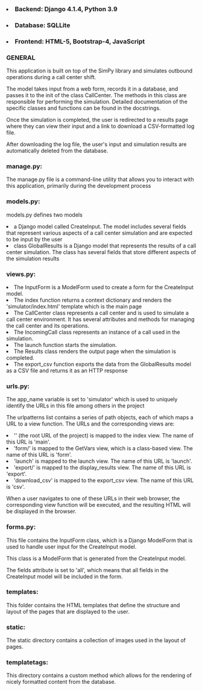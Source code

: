 ### <li> Backend: Django 4.1.4, Python 3.9
### <li> Database: SQLLite
### <li> Frontend: HTML-5, Bootstrap-4, JavaScript

### GENERAL
This application is built on top of the SimPy library and simulates outbound operations during a call center 
shift.</p> The model takes input from a web form, records it in a database, and passes it to the init of the class 
CallCenter. The methods in this class are responsible for performing the simulation. Detailed documentation of the 
specific classes and functions can be found in the docstrings.<p> Once the simulation is completed, the user is redirected
to a results page where they can view their input and a link to download a CSV-formatted log file.</p> After downloading the
log file, the user's input and simulation results are automatically deleted from the database.


### manage.py:
The manage.py file is a command-line utility that allows you to interact with this application, primarily during the development process

### models.py:
models.py defines two models</p>
<li>a Django model called CreateInput. The model includes several fields that represent various aspects of a call center simulation and are expected to be input by the user
<li>class GlobalResults is a Django model that represents the results of a call center simulation. The class has several fields that store different aspects of the simulation results

### views.py:
<li>The InputForm is a ModelForm used to create a form for the CreateInput model. 
<li>The index function returns a context dictionary and renders the 'simulator/index.html' template which is the main page
<li>The CallCenter class represents a call center and is used to simulate a call center environment. It has several attributes and methods for managing the call center and its operations. 
<li>The IncomingCall class represents an instance of a call used in the simulation. 
<li>The launch function starts the simulation. 
<li>The Results class renders the output page when the simulation is completed. 
<li>The export_csv function exports the data from the GlobalResults model as a CSV file and returns it as an HTTP response

### urls.py:
The app_name variable is set to 'simulator' which is used to uniquely identify the URLs in this file among others in the project</p>

The urlpatterns list contains a series of path objects, each of which maps a URL to a view function. The URLs and the corresponding views are:</p>

<li>'' (the root URL of the project) is mapped to the index view. The name of this URL is 'main'.
<li>'form/' is mapped to the GetVars view, which is a class-based view. The name of this URL is 'form'.
<li>'launch' is mapped to the launch view. The name of this URL is 'launch'.
<li>'export/' is mapped to the display_results view. The name of this URL is 'export'.
<li>'download_csv' is mapped to the export_csv view. The name of this URL is 'csv'.</li></p>
When a user navigates to one of these URLs in their web browser, the corresponding view function will be executed, and the resulting HTML will be displayed in the browser.

### forms.py:
This file contains the InputForm class, which is a Django ModelForm that is used to handle user input for the CreateInput model.</p>
This class is a ModelForm that is generated from the CreateInput model.</p>
The fields attribute is set to 'all', which means that all fields in the CreateInput model will be included in the form. 

### templates: 
This folder contains the HTML templates that define the structure and layout of the pages that are displayed to the user. 

### static:
The static directory contains a collection of images used in the layout of pages.

### templatetags:
This directory contains a custom method which allows for the rendering of nicely formatted content from the database.


